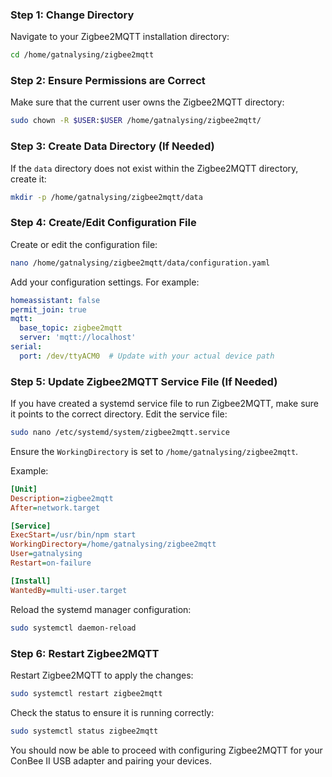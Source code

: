 ### Step 1: Change Directory

Navigate to your Zigbee2MQTT installation directory:

```sh
cd /home/gatnalysing/zigbee2mqtt
```

### Step 2: Ensure Permissions are Correct

Make sure that the current user owns the Zigbee2MQTT directory:

```sh
sudo chown -R $USER:$USER /home/gatnalysing/zigbee2mqtt/
```

### Step 3: Create Data Directory (If Needed)

If the `data` directory does not exist within the Zigbee2MQTT directory, create it:

```sh
mkdir -p /home/gatnalysing/zigbee2mqtt/data
```

### Step 4: Create/Edit Configuration File

Create or edit the configuration file:

```sh
nano /home/gatnalysing/zigbee2mqtt/data/configuration.yaml
```

Add your configuration settings. For example:

```yaml
homeassistant: false
permit_join: true
mqtt:
  base_topic: zigbee2mqtt
  server: 'mqtt://localhost'
serial:
  port: /dev/ttyACM0  # Update with your actual device path
```

### Step 5: Update Zigbee2MQTT Service File (If Needed)

If you have created a systemd service file to run Zigbee2MQTT, make sure it points to the correct directory. Edit the service file:

```sh
sudo nano /etc/systemd/system/zigbee2mqtt.service
```

Ensure the `WorkingDirectory` is set to `/home/gatnalysing/zigbee2mqtt`.

Example:

```ini
[Unit]
Description=zigbee2mqtt
After=network.target

[Service]
ExecStart=/usr/bin/npm start
WorkingDirectory=/home/gatnalysing/zigbee2mqtt
User=gatnalysing
Restart=on-failure

[Install]
WantedBy=multi-user.target
```

Reload the systemd manager configuration:

```sh
sudo systemctl daemon-reload
```

### Step 6: Restart Zigbee2MQTT

Restart Zigbee2MQTT to apply the changes:

```sh
sudo systemctl restart zigbee2mqtt
```

Check the status to ensure it is running correctly:

```sh
sudo systemctl status zigbee2mqtt
```

You should now be able to proceed with configuring Zigbee2MQTT for your ConBee II USB adapter and pairing your devices.
